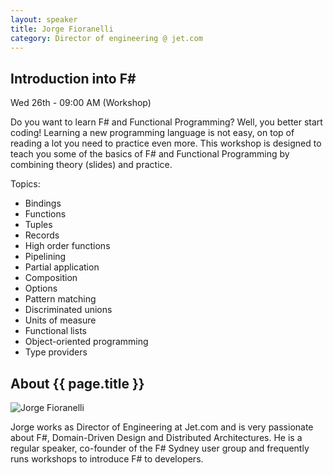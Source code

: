 ```yaml
---
layout: speaker
title: Jorge Fioranelli
category: Director of engineering @ jet.com
---
```


<div class="row">
    <div class="col-md-6">
        <div class="speaker-talk">
            <div class="section-head">
                <h2 class="header-title">Introduction into F#</h2>
                    <p class="header-desc">Wed 26th - 09:00 AM (Workshop)</p>
            </div>
            <div>
                <p>
                    Do you want to learn F# and Functional Programming? Well, you better start coding! Learning a new programming language is not easy, on top of reading a lot you need to practice even more. This workshop is designed to teach you some of the basics of F# and Functional Programming by combining theory (slides) and practice.
                </p>
                <p>
                    Topics:
                    <ul>
                        <li>Bindings</li>
                        <li>Functions</li>
                        <li>Tuples</li>
                        <li>Records</li>
                        <li>High order functions</li>
                        <li>Pipelining</li>
                        <li>Partial application</li>
                        <li>Composition</li>
                        <li>Options</li>
                        <li>Pattern matching</li>
                        <li>Discriminated unions</li>
                        <li>Units of measure</li>
                        <li>Functional lists</li>
                        <li>Object-oriented programming</li>
                        <li>Type providers</li>
                    </ul>
                </p>
            </div>
        </div>
    </div>
</div><!-- /.row -->
<div class="row">
    <div class="col-md-12">
        <div class="speaker-about">
            <div class="section-head">
                <h2 class="header-title">About {{ page.title }}</h2>
                <p class="header-desc">
                    <a href="https://twitter.com/jorgefioranelli"><i class="fab fa-twitter"></i></a>
					<a href="https://github.com/jorgef"><i class="fab fa-github-alt"></i></a>
					<a href="http://www.fsharpworkshop.com/"><i class="fas fa-rss"></i></a>
                </p>					
            </div>
            <div class="row">
                <div class="col-md-2">
                    <img src="{{ site.baseurl }}public/assets/speakers/2018/jorge-fioranelli.jpg" alt="Jorge Fioranelli" />
                </div>
                <div class="col-md-10">
                    <p>
                        Jorge works as Director of Engineering at Jet.com and is very passionate about F#, Domain-Driven Design and Distributed Architectures. He is a regular speaker, co-founder of the F# Sydney user group and frequently runs workshops to introduce F# to developers.
                    </p>
                </div>
            </div>       
        </div>
    </div>
</div>